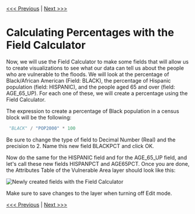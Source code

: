 [<<< Previous](15calc.md)  | [Next >>>](17viz.md)  

# Calculating Percentages with the Field Calculator

Now, we will use the Field Calculator to make some fields that will allow us to create visualizations to see what our data can tell us about the people who are vulnerable to the floods. We will look at the percentage of Black/African American (Field: BLACK), the percentage of Hispanic population (field: HISPANIC), and the people aged 65 and over (field: AGE_65_UP). For each one of these, we will create a percentage using the Field Calculator.

The expression to create a percentage of Black population in a census block will be the following:
```python
 "BLACK" / "POP2000" * 100
```
 Be sure to change the type of field to Decimal Number (Real) and the precision to 2. Name this new field BLACKPCT and click OK.

 Now do the same for the HISPANIC field and for the AGE_65_UP field, and let's call these new fields HISPANPCT and AGE65PCT. Once you are done, the Attributes Table of the Vulnerable Area layer should look like this:

![Newly created fields with the Field Calculator](images/fields.png)

 Make sure to save changes to the layer when turning off Edit mode.

[<<< Previous](15calc.md)  | [Next >>>](17viz.md)  
